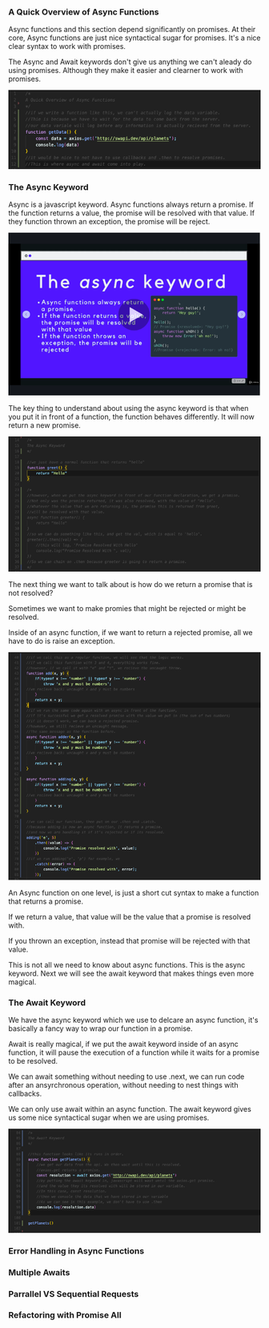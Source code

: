 
### A Quick Overview of Async Functions 

Async functions and this section depend significantly on promises. At their core, Async functions are just nice syntactical sugar for promises. It's a nice clear syntax to work with promises.

The Async and Await keywords don't give us anything we can't aleady do using promises. Although they make it easier and clearner to work with promises. 

![images](/images/section18/asyncintro1.png)


### The Async Keyword 

Async is a javascript keyword. Async functions always return a promise. If the function returns a value, the promise will be resolved with that value. If they function thrown an exception, the promise will be reject. 

![images](/images/section18/asynckeyword1.png)

The key thing to understand about using the async keyword is that when you put it in front of a function, the function behaves differently. It will now return a new promise. 

![images](/images/section18/asynckeyword2.png)

The next thing we want to talk about is how do we return a promise that is not resolved?

Sometimes we want to make promies that might be rejected or might be resolved. 

Inside of an async function, if we want to return a rejected promise, all we have to do is raise an exception. 

![images](/images/section18/asynckeyword3.png)

An Async function on one level, is just a short cut syntax to make a function that returns a promise. 

If we return a value, that value will be the value that a promise is resolved with. 

If you thrown an exception, instead that promise will be rejected with that value. 

This is not all we need to know about async functions. This is the async keyword. Next we will see the await keyword that makes things even more magical. 

### The Await Keyword 

We have the async keyword which we use to delcare an async function, it's basically a fancy way to wrap our function in a promise. 

Await is really magical, if we put the await keyword inside of an async function, it will pause the execution of a function while it waits for a promise to be resolved. 

We can await something without needing to use .next, we can run code after an ansyrchronous operation, without needing to nest things with callbacks. 

We can only use await within an async function. The await keyword gives us some nice syntactical sugar when we are using promises. 

![images](/images/section18/theawaitkeyword1.png)



### Error Handling in Async Functions 




### Multiple Awaits 




### Parrallel VS Sequential Requests 




### Refactoring with Promise All 



